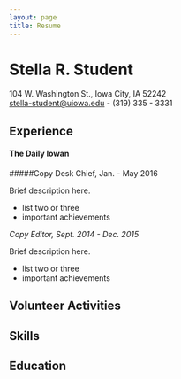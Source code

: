 ```yaml
---
layout: page
title: Resume
---
```


# Stella R. Student
104 W. Washington St., Iowa City, IA 52242  
[stella-student@uiowa.edu](mailto:stella-student@uiowa.edu) - (319) 335 - 3331

## Experience

#### The Daily Iowan
#####Copy Desk Chief, Jan. - May 2016

Brief description here.    

* list two or three
* important achievements

*Copy Editor, Sept. 2014 - Dec. 2015*

Brief description here.    

* list two or three
* important achievements

## Volunteer Activities

## Skills

## Education
